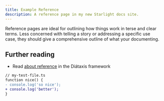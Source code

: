 ```yaml
---
title: Example Reference
description: A reference page in my new Starlight docs site.
---
```


Reference pages are ideal for outlining how things work in terse and clear terms.
Less concerned with telling a story or addressing a specific use case, they should give a comprehensive outline of what your documenting.

## Further reading

- Read [about reference](https://diataxis.fr/reference/) in the Diátaxis framework

```diff lang="ts"
// my-test-file.ts
function nice() {
- console.log('so nice');
+ console.log('better');
}
```
